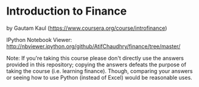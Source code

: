 Introduction to Finance
=======
by Gautam Kaul (https://www.coursera.org/course/introfinance)

IPython Notebook Viewer: http://nbviewer.ipython.org/github/AtifChaudhry/finance/tree/master/

Note: If you're taking this course please don't directly use the answers provided in this repository; copying the answers defeats the purpose of taking the course (i.e. learning finance). Though, comparing your answers or seeing how to use Python (instead of Excel) would be reasonable uses. 

